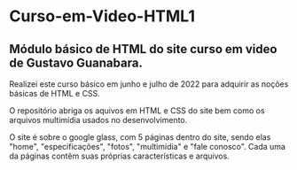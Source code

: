 <h1>Curso-em-Video-HTML1 </h1>
<h2>Módulo básico de HTML do site curso em video de Gustavo Guanabara.</h2>

<p> Realizei este curso básico em junho e julho de 2022 para adquirir as noções básicas de HTML e CSS.</p>
<p> O repositório abriga os aquivos em HTML e CSS do site bem como os arquivos multimídia usados no desenvolvimento.</p>
<p> O site é sobre o google glass, com 5 páginas dentro do site, sendo elas "home", "especificações", "fotos", "multimídia" e "fale conosco". Cada uma da páginas contêm suas próprias características e arquivos. </p>
 

